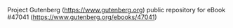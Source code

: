 Project Gutenberg (https://www.gutenberg.org) public repository for eBook #47041 (https://www.gutenberg.org/ebooks/47041)
